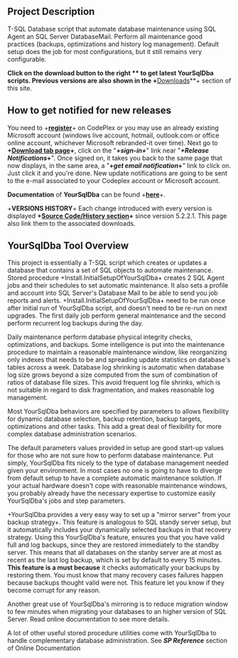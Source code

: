 ## **Project Description**
T-SQL Database script that automate database maintenance using SQL Agent an SQL Server DatabaseMail. Perform all maintenance good practices (backups, optimizations and history log management).  Default setup does the job for most configurations, but it still remains very configurable.

**Click on the download button to the right ** to get **latest YourSqlDba scripts**.  Previous versions are also shown in the +**[Downloads](https://yoursqldba.codeplex.com/releases)**+ section of this site.  

## **How to get notified for new releases**
You need to +**[register](http://yoursqldba.codeplex.com/site/register/new)**+ on  CodePlex or you may use an already existing Microsoft account (windows live account, hotmail, outlook.com or office online account, whichever Microsoft rebranded-it over time). Next go to **+[Download tab page](http://yoursqldba.codeplex.com/releases)+**, click on the "**+_sign-in+_**" link near "**_+Release Notifications_+**". Once signed on, it takes you back to the same page that now displays, in the same area, a "**+_get email notification_+**"  link to click on. Just click it and you're done. New update notifications are going to be sent to the e-mail associated to your Codeplex account or Microsoft account.

**Documentation** of **YourSqlDba** can be found +**[here](http://yoursqldba.codeplex.com/documentation)**+.

+**VERSIONS HISTORY**+  Each change introduced with every version is displayed **+[Source Code/History section](http://yoursqldba.codeplex.com/SourceControl/list/changesets)+** since version 5.2.2.1.  This page also link them to the associated downloads.  
## YourSqlDba Tool Overview

This project is essentially a T-SQL script which creates or updates a database that contains a set of SQL objects to automate maintenance. Stored procedure +Install.InitialSetupOfYourSqlDba+ creates 2 SQL Agent jobs and their schedules to set automatic maintenance. It also sets a profile and account into SQL Server's Database Mail to be able  to send you  job reports and alerts.  +Install.InitialSetupOfYourSqlDba+ need to be run once after initial run of YourSqlDba script, and doesn't need to be re-run on next upgrades.
The first daily job perform general maintenance and the second perform recurrent log backups during the day.

Daily maintenance perform database physical integrity checks, optimizations, and backups.  Some intelligence is put into the maintenance procedure to maintain a reasonable maintenance window, like reorganizing only indexes that needs to be and spreading update statistics on database's tables across a week.  Database log shrinking is automatic when database log size grows beyond a size computed from the sum of combination of ratios of database file sizes.  This avoid frequent log file shrinks, which is not suitable in regard to disk fragmentation, and makes reasonable log management.

Most YourSqlDba behaviors are specified by parameters to allows flexibility for dynamic database selection, backup retention, backup targets, optimizations and other tasks.  This add a great deal of flexibility for more complex database administration scenarios.

The default parameters values provided in setup are good start-up values for those who are not sure how to perform database maintenance.  Put simply, YourSqlDba fits nicely to the type of database management needed given your environment.  In most cases no one is going to have to diverge from default setup to have a complete automatic maintenance solution.  If your actual hardware doesn't cope with reasonable maintenance windows, you probably already have the necessary expertise to customize easily YourSqlDba's jobs and step parameters.

+YourSqlDba provides a very easy way to set up a "mirror server" from your backup strategy+.  This feature is analogous to SQL standy server setup, but it automatically includes your dynamically selected backups in that recovery strategy. Using this YourSqlDba's feature, ensures you that you have valid full and log backups, since they are restored immediately to the standby server.  This means that all databases on the stanby server are at most as recent as the last log backup, which is set by default to every 15 minutes.  **This feature is a must because** it checks automatically your backups by restoring them. You must know that many recovery cases failures happen because backups thought valid were not.  This feature let you know if they become corrupt for any reason.

Another great use of YourSqlDba's mirroring is to reduce migration window to few minutes when migrating your databases to an higher version of SQL Server.  Read online documentation to see more details.

A lot of other useful stored procedure utilities come with YourSqlDba to handle complementary database administration.  See **_SP Reference_** section of Online Documentation

